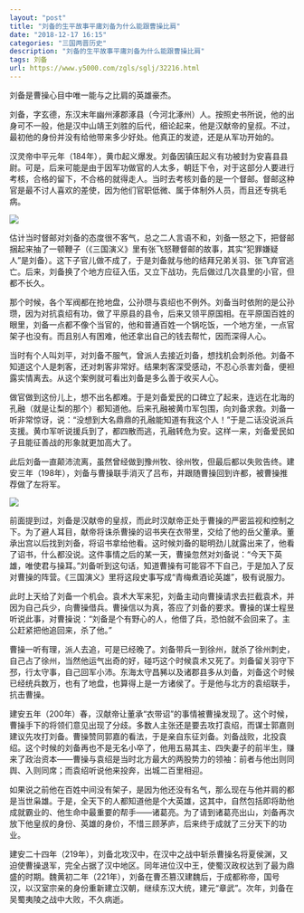 ```yaml
---
layout: "post"
title: "刘备的生平故事平庸刘备为什么能跟曹操比肩"
date: "2018-12-17 16:15"
categories: "三国两晋历史"
description: "刘备的生平故事平庸刘备为什么能跟曹操比肩"
tags: 刘备
url: https://www.y5000.com/zgls/sglj/32216.html
---
```






刘备是曹操心目中唯一能与之比肩的英雄豪杰。

刘备，字玄德，东汉末年幽州涿郡涿县（今河北涿州）人。按照史书所说，他的出身可不一般，他是汉中山靖王刘胜的后代，细论起来，他是汉献帝的皇叔。不过，最初他的身份并没有给他带来多少好处。他真正的发迹，还是从军功开始的。

汉灵帝中平元年（184年），黄巾起义爆发。刘备因镇压起义有功被封为安喜县县尉。可是，后来可能是由于因军功做官的人太多，朝廷下令，对于这部分人要进行考核，合格的留下，不合格的就得走人。当时去考核刘备的是一个督邮。督邮这种官是最不讨人喜欢的差使，因为他们官职低微、属于体制外人员，而且还专挑毛病。

![](https://img.y5000.com/uploads/allimg/180828/8-1PRQ32423452.jpg)

估计当时督邮对刘备的态度很不客气，总之二人言语不和，刘备一怒之下，把督邮捆起来抽了一顿鞭子（《三国演义》里有张飞怒鞭督邮的故事，其实“犯罪嫌疑人”是刘备）。这下子官儿做不成了，于是刘备就与他的结拜兄弟关羽、张飞弃官逃亡。后来，刘备换了个地方应征入伍，又立下战功，先后做过几次县里的小官，但都不长久。

那个时候，各个军阀都在抢地盘，公孙瓒与袁绍也不例外。刘备当时依附的是公孙瓒，因为对抗袁绍有功，做了平原县的县令，后来又领平原国相。在平原国百姓的眼里，刘备一点都不像个当官的，他和普通百姓一个锅吃饭，一个地方坐，一点官架子也没有。而且别人有困难，他还拿出自己的钱去帮忙，因而深得人心。

当时有个人叫刘平，对刘备不服气，曾派人去接近刘备，想找机会刺杀他。刘备不知道这个人是刺客，还对刺客非常好。结果刺客深受感动，不忍心杀害刘备，便袒露实情离去。从这个案例就可看出刘备是多么善于收买人心。

做官做到这份儿上，想不出名都难。于是刘备爱民的口碑立了起来，连远在北海的孔融（就是让梨的那个）都知道他。后来孔融被黄巾军包围，向刘备求救。刘备一听非常惊讶，说：“没想到大名鼎鼎的孔融能知道有我这个人！”于是二话没说派兵支援。黄巾军听说援兵到了，都四散而逃，孔融转危为安。这样一来，刘备爱民如子且能征善战的形象就更加高大了。

此后刘备一直颠沛流离，虽然曾经做到豫州牧、徐州牧，但最后都以失败告终。建安三年（198年），刘备与曹操联手消灭了吕布，并跟随曹操回到许都，被曹操推荐做了左将军。

![](https://img.y5000.com/uploads/allimg/180828/8-1PRQ32439592.jpg)

前面提到过，刘备是汉献帝的皇叔，而此时汉献帝正处于曹操的严密监视和控制之下。为了避人耳目，献帝将诛杀曹操的诏书夹在衣带里，交给了他的岳父董承。董承出宫以后找到刘备，将诏书拿给他看。这时候刘备的聪明劲儿就露出来了，他看了诏书，什么都没说。这件事情之后的某一天，曹操忽然对刘备说：“今天下英雄，唯使君与操耳。”刘备听到这句话，知道曹操有可能容不下自己，于是加入了反对曹操的阵营。《三国演义》里将这段史事写成“青梅煮酒论英雄”，极有说服力。

此时上天给了刘备一个机会。袁术大军来犯，刘备主动向曹操请求去拦截袁术，并因为自己兵少，向曹操借兵。曹操信以为真，答应了刘备的要求。曹操的谋士程昱听说此事，对曹操说：“刘备是个有野心的人，他借了兵，恐怕就不会回来了。主公赶紧把他追回来，杀了他。”

曹操一听有理，派人去追，可是已经晚了。刘备带兵一到徐州，就杀了徐州刺史，自己占了徐州，当然他运气出奇的好，碰巧这个时候袁术又死了。刘备留关羽守下邳，行太守事，自己回军小沛。东海太守昌豨以及诸郡县多从刘备，刘备这个时候已经统兵数万，也有了地盘，也算得上是一方诸侯了。于是他与北方的袁绍联手，抗击曹操。

建安五年（200年）春，汉献帝让董承“衣带诏”的事情被曹操发现了。这个时候，曹操手下的将领们意见出现了分歧。多数人主张还是要去攻打袁绍，而谋士郭嘉则建议先攻打刘备。曹操赞同郭嘉的看法，于是亲自东征刘备。刘备战败，北投袁绍。这个时候的刘备再也不是无名小卒了，他用五易其主、四失妻子的前半生，赚来了政治资本——曹操与袁绍是当时北方最大的两股势力的领袖：前者与他出则同舆、入则同席；而袁绍听说他来投奔，出城二百里相迎。

如果说之前他在百姓中间没有架子，是因为他还没有名气，那么现在与他并肩的都是当世枭雄。于是，全天下的人都知道他是个大英雄，这其中，自然包括即将助他成就霸业的、他生命中最重要的帮手——诸葛亮。为了请到诸葛亮出山，刘备再次放下他皇叔的身份、英雄的身价，不惜三顾茅庐，后来终于成就了三分天下的功业。

建安二十四年（219年），刘备北攻汉中，在汉中之战中斩杀曹操名将夏侯渊，又迫使曹操退军，完全占据了汉中地区。同年进位汉中王，使蜀汉政权达到了最为鼎盛的时期。魏黄初二年（221年），刘备在曹丕篡汉建魏后，于成都称帝，国号汉，以汉室宗亲的身份重新建立汉朝，继续东汉大统，建元“章武”。次年，刘备在吴蜀夷陵之战中大败，不久病逝。
